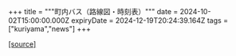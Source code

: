 +++
title = """町内バス（路線図・時刻表）"""
date = 2024-10-02T15:00:00.000Z
expiryDate = 2024-12-19T20:24:39.164Z
tags = ["kuriyama","news"]
+++


[[source]](https://www.town.kuriyama.hokkaido.jp/soshiki/47/29001.html)
